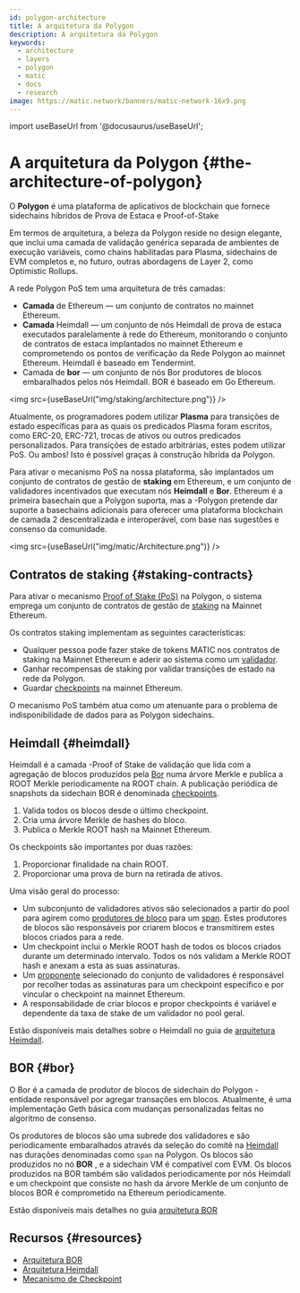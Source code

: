 ```yaml
---
id: polygon-architecture
title: A arquitetura da Polygon
description: A arquitetura da Polygon
keywords:
  - architecture
  - layers
  - polygon
  - matic
  - docs
  - research
image: https://matic.network/banners/matic-network-16x9.png
---
```

import useBaseUrl from '@docusaurus/useBaseUrl';

# A arquitetura da Polygon {#the-architecture-of-polygon}

O **Polygon** é uma plataforma de aplicativos de blockchain que fornece sidechains híbridos de Prova de Estaca e Proof-of-Stake

Em termos de arquitetura, a beleza da Polygon reside no design elegante, que inclui uma camada de validação genérica separada de ambientes de execução variáveis, como chains habilitadas para Plasma, sidechains de EVM completos e, no futuro, outras abordagens de Layer 2, como Optimistic Rollups.

A rede Polygon PoS tem uma arquitetura de três camadas:

* **Camada** de Ethereum — um conjunto de contratos no mainnet Ethereum.
* **Camada** Heimdall — um conjunto de nós Heimdall de prova de estaca executados paralelamente à rede do Ethereum, monitorando o conjunto de contratos de estaca implantados no mainnet Ethereum e comprometendo os pontos de verificação da Rede Polygon ao mainnet Ethereum. Heimdall é baseado em Tendermint.
* Camada de **bor** — um conjunto de nós Bor produtores de blocos embaralhados pelos nós Heimdall. BOR é baseado em Go Ethereum.

<img src={useBaseUrl("img/staking/architecture.png")} />

Atualmente, os programadores podem utilizar **Plasma** para transições de estado específicas para as quais os predicados Plasma
foram escritos, como ERC-20, ERC-721, trocas de ativos ou outros predicados personalizados. Para transições de estado arbitrárias,
estes podem utilizar PoS. Ou ambos! Isto é possível graças à construção híbrida da Polygon.

Para ativar o mecanismo PoS na nossa plataforma, são implantados um conjunto de contratos de gestão de **staking** em
Ethereum, e um conjunto de validadores incentivados que executam nós **Heimdall** e **Bor**. Ethereum é
a primeira basechain que a Polygon suporta, mas a -Polygon pretende dar suporte a basechains adicionais para
oferecer uma plataforma blockchain de camada 2 descentralizada e interoperável, com base nas sugestões e consenso da comunidade.

<img src={useBaseUrl("img/matic/Architecture.png")} />

## Contratos de staking {#staking-contracts}

Para ativar o mecanismo [Proof of Stake (PoS)](docs/home/polygon-basics/what-is-proof-of-stake) na Polygon,
o sistema emprega um conjunto de contratos de gestão de [staking](/docs/maintain/glossary#staking) na Mainnet Ethereum.

Os contratos staking implementam as seguintes características:

* Qualquer pessoa pode fazer stake de tokens MATIC nos contratos de staking na Mainnet Ethereum e aderir ao sistema como um [validador](/docs/maintain/glossary#validator).
* Ganhar recompensas de staking por validar transições de estado na rede da Polygon.
* Guardar [checkpoints](/docs/maintain/glossary#checkpoint-transaction) na mainnet Ethereum.

O mecanismo PoS também atua como um atenuante para o problema de indisponibilidade de dados para as Polygon sidechains.

## Heimdall {#heimdall}

Heimdall é a camada -Proof of Stake de validação que lida com a agregação de blocos produzidos
pela [Bor](/docs/maintain/glossary#bor) numa árvore Merkle e publica a ROOT Merkle periodicamente na
ROOT chain. A publicação periódica de snapshots da sidechain BOR é denominada [checkpoints](/docs/maintain/glossary#checkpoint-transaction).

1. Valida todos os blocos desde o último checkpoint.
2. Cria uma árvore Merkle de hashes do bloco.
3. Publica o Merkle ROOT hash na Mainnet Ethereum.

Os checkpoints são importantes por duas razões:

1. Proporcionar finalidade na chain ROOT.
2. Proporcionar uma prova de burn na retirada de ativos.

Uma visão geral do processo:

* Um subconjunto de validadores ativos são selecionados a partir do pool para agirem como [produtores de bloco](/docs/maintain/glossary#block-producer) para um [span](/docs/maintain/glossary#span). Estes produtores de blocos são responsáveis por criarem blocos e transmitirem estes blocos criados para a rede.
* Um checkpoint inclui o Merkle ROOT hash de todos os blocos criados durante um determinado intervalo. Todos os nós validam a Merkle ROOT hash e anexam a esta as suas assinaturas.
* Um [proponente](/docs/maintain/glossary#proposer) selecionado do conjunto de validadores é responsável por recolher todas as assinaturas para um checkpoint específico e por vincular o checkpoint na mainnet Ethereum.
* A responsabilidade de criar blocos e propor checkpoints é variável e dependente da taxa de stake de um validador no pool geral.

Estão disponíveis mais detalhes sobre o Heimdall no guia de [arquitetura Heimdall](/docs/pos/heimdall/overview).

## BOR {#bor}

O Bor é a camada de produtor de blocos de sidechain do Polygon - entidade responsável por agregar transações em blocos. Atualmente, é uma implementação Geth básica com mudanças personalizadas feitas no algoritmo de consenso.

Os produtores de blocos são uma subrede dos validadores e são periodicamente embaralhados através da seleção do comitê na [Heimdall](/docs/maintain/glossary#heimdall) nas durações denominadas como `span` na Polygon. Os blocos são produzidos no nó **BOR** , e a sidechain VM é compatível com EVM.
Os blocos produzidos na BOR também são validados periodicamente por nós Heimdall e um checkpoint que consiste no
hash da árvore Merkle de um conjunto de blocos BOR é comprometido na Ethereum periodicamente.

Estão disponíveis mais detalhes no guia [arquitetura BOR](/docs/pos/bor/overview)

## Recursos {#resources}

* [Arquitetura BOR](https://wiki.polygon.technology/docs/pos/bor)
* [Arquitetura Heimdall](https://forum.polygon.technology/t/matic-system-overview-heimdall/8323)
* [Mecanismo de Checkpoint](https://forum.polygon.technology/t/checkpoint-mechanism-on-heimdall/7160)
